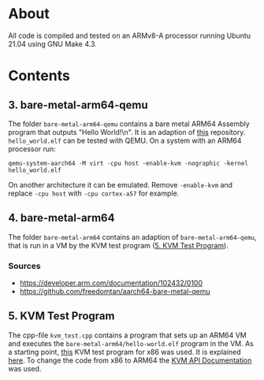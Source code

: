 # About

All code is compiled and tested on an ARMv8-A processor running Ubuntu 21.04 using GNU Make 4.3.


# Contents

## 3. bare-metal-arm64-qemu

The folder `bare-metal-arm64-qemu` contains a bare metal ARM64 Assembly program that outputs "Hello World!\n".
It is an adaption of [this](https://github.com/freedomtan/aarch64-bare-metal-qemu) repository.   
`hello_world.elf` can be tested with QEMU. On a system with an ARM64 processor run:
```
qemu-system-aarch64 -M virt -cpu host -enable-kvm -nographic -kernel hello_world.elf
```
On another architecture it can be emulated. Remove `-enable-kvm` and replace `-cpu host` with `-cpu cortex-a57` for example.


## 4. bare-metal-arm64

The folder `bare-metal-arm64` contains an adaption of `bare-metal-arm64-qemu`, that is run in a VM by the KVM test program ([5. KVM Test Program](https://github.com/Lenz-K/kvm-test#5-kvm-test-program)).

### Sources
- https://developer.arm.com/documentation/102432/0100
- https://github.com/freedomtan/aarch64-bare-metal-qemu


## 5. KVM Test Program

The cpp-file `kvm_test.cpp` contains a program that sets up an ARM64 VM and executes the `bare-metal-arm64/hello-world.elf` program in the VM.
As a starting point, [this](https://lwn.net/Articles/658512/) KVM test program for x86 was used.
It is explained [here](https://lwn.net/Articles/658511/).
To change the code from x86 to ARM64 the [KVM API Documentation](https://www.kernel.org/doc/html/latest/virt/kvm/api.html) was used.

